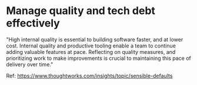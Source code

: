 # Manage quality and tech debt effectively

"High internal quality is essential to building software faster, and at lower cost. Internal quality and productive tooling enable a team to continue adding valuable features at pace. Reflecting on quality measures, and prioritizing work to make improvements is crucial to maintaining this pace of delivery over time."

Ref: https://www.thoughtworks.com/insights/topic/sensible-defaults
